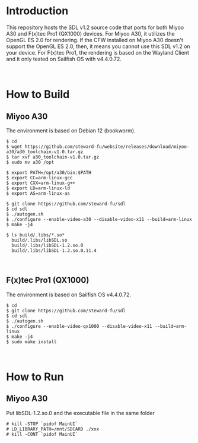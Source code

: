 # Introduction
This repository hosts the SDL v1.2 source code that ports for both Miyoo A30 and F(x)tec Pro1 (QX1000) devices. For Miyoo A30, it utilizes the OpenGL ES 2.0 for rendering. If the CFW installed on Miyoo A30 doesn't support the OpenGL ES 2.0, then, it means you cannot use this SDL v1.2 on your device. For F(x)tec Pro1, the rendering is based on the Wayland Client and it only tested on Sailfish OS with v4.4.0.72.

&nbsp;

# How to Build
## Miyoo A30
The environment is based on Debian 12 (bookworm).

```
$ cd
$ wget https://github.com/steward-fu/website/releases/download/miyoo-a30/a30_toolchain-v1.0.tar.gz
$ tar xvf a30_toolchain-v1.0.tar.gz
$ sudo mv a30 /opt

$ export PATH=/opt/a30/bin:$PATH
$ export CC=arm-linux-gcc
$ export CXX=arm-linux-g++
$ export LD=arm-linux-ld
$ export AS=arm-linux-as

$ git clone https://github.com/steward-fu/sdl
$ cd sdl
$ ./autogen.sh
$ ./configure --enable-video-a30 --disable-video-x11 --build=arm-linux
$ make -j4

$ ls build/.libs/*.so*
  build/.libs/libSDL.so
  build/.libs/libSDL-1.2.so.0
  build/.libs/libSDL-1.2.so.0.11.4
```

&nbsp;

## F(x)tec Pro1 (QX1000)
The environment is based on Sailfish OS v4.4.0.72.

```
$ cd
$ git clone https://github.com/steward-fu/sdl
$ cd sdl
$ ./autogen.sh
$ ./configure --enable-video-qx1000 --disable-video-x11 --build=arm-linux
$ make -j4
$ sudo make install
```

&nbsp;

# How to Run
## Miyoo A30
Put libSDL-1.2.so.0 and the executable file in the same folder
```
# kill -STOP `pidof MainUI`
# LD_LIBRARY_PATH=/mnt/SDCARD ./xxx
# kill -CONT `pidof MainUI`
```
